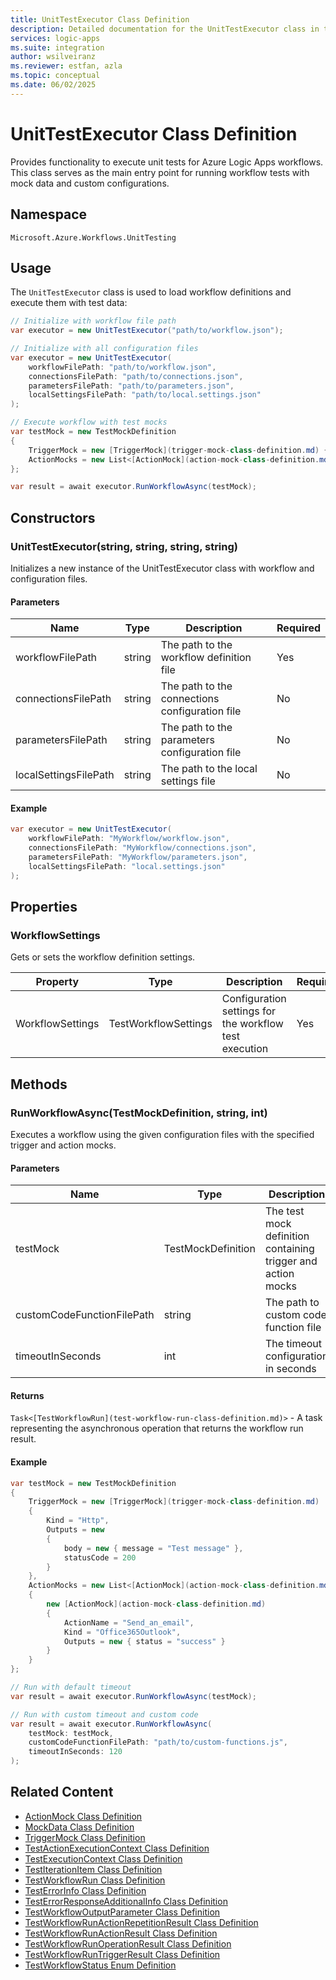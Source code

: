 ```yaml
---
title: UnitTestExecutor Class Definition
description: Detailed documentation for the UnitTestExecutor class in the Azure Logic Apps Unit Testing SDK.
services: logic-apps
ms.suite: integration
author: wsilveiranz
ms.reviewer: estfan, azla
ms.topic: conceptual
ms.date: 06/02/2025
---
```


# UnitTestExecutor Class Definition

Provides functionality to execute unit tests for Azure Logic Apps workflows. This class serves as the main entry point for running workflow tests with mock data and custom configurations.

## Namespace

`Microsoft.Azure.Workflows.UnitTesting`

## Usage

The `UnitTestExecutor` class is used to load workflow definitions and execute them with test data:

```csharp
// Initialize with workflow file path
var executor = new UnitTestExecutor("path/to/workflow.json");

// Initialize with all configuration files
var executor = new UnitTestExecutor(
    workflowFilePath: "path/to/workflow.json",
    connectionsFilePath: "path/to/connections.json",
    parametersFilePath: "path/to/parameters.json",
    localSettingsFilePath: "path/to/local.settings.json"
);

// Execute workflow with test mocks
var testMock = new TestMockDefinition
{
    TriggerMock = new [TriggerMock](trigger-mock-class-definition.md) { /* trigger configuration */ },
    ActionMocks = new List<[ActionMock](action-mock-class-definition.md)> { /* action mocks */ }
};

var result = await executor.RunWorkflowAsync(testMock);
```

## Constructors

### UnitTestExecutor(string, string, string, string)

Initializes a new instance of the UnitTestExecutor class with workflow and configuration files.

#### Parameters

| Name | Type | Description | Required |
|------|------|-------------|----------|
| workflowFilePath | string | The path to the workflow definition file | Yes |
| connectionsFilePath | string | The path to the connections configuration file | No |
| parametersFilePath | string | The path to the parameters configuration file | No |
| localSettingsFilePath | string | The path to the local settings file | No |

#### Example

```csharp
var executor = new UnitTestExecutor(
    workflowFilePath: "MyWorkflow/workflow.json",
    connectionsFilePath: "MyWorkflow/connections.json",
    parametersFilePath: "MyWorkflow/parameters.json",
    localSettingsFilePath: "local.settings.json"
);
```

## Properties

### WorkflowSettings

Gets or sets the workflow definition settings.

| Property | Type | Description | Required |
|----------|------|-------------|----------|
| WorkflowSettings | TestWorkflowSettings | Configuration settings for the workflow test execution | Yes |

## Methods

### RunWorkflowAsync(TestMockDefinition, string, int)

Executes a workflow using the given configuration files with the specified trigger and action mocks.

#### Parameters

| Name | Type | Description | Required | Default |
|------|------|-------------|----------|---------|
| testMock | TestMockDefinition | The test mock definition containing trigger and action mocks | Yes | - |
| customCodeFunctionFilePath | string | The path to custom code function file | No | null |
| timeoutInSeconds | int | The timeout configuration in seconds | No | DefaultUnitTestTimeoutSeconds |

#### Returns

`Task<[TestWorkflowRun](test-workflow-run-class-definition.md)>` - A task representing the asynchronous operation that returns the workflow run result.

#### Example

```csharp
var testMock = new TestMockDefinition
{
    TriggerMock = new [TriggerMock](trigger-mock-class-definition.md)
    {
        Kind = "Http",
        Outputs = new
        {
            body = new { message = "Test message" },
            statusCode = 200
        }
    },
    ActionMocks = new List<[ActionMock](action-mock-class-definition.md)>
    {
        new [ActionMock](action-mock-class-definition.md)
        {
            ActionName = "Send_an_email",
            Kind = "Office365Outlook",
            Outputs = new { status = "success" }
        }
    }
};

// Run with default timeout
var result = await executor.RunWorkflowAsync(testMock);

// Run with custom timeout and custom code
var result = await executor.RunWorkflowAsync(
    testMock: testMock,
    customCodeFunctionFilePath: "path/to/custom-functions.js",
    timeoutInSeconds: 120
);
```

## Related Content

- [ActionMock Class Definition](action-mock-class-definition.md)
- [MockData Class Definition](mock-data-class-definition.md)
- [TriggerMock Class Definition](trigger-mock-class-definition.md)
- [TestActionExecutionContext Class Definition](test-action-execution-context-class-definition.md)
- [TestExecutionContext Class Definition](test-execution-context-class-definition.md)
- [TestIterationItem Class Definition](test-iteration-item-class-definition.md)
- [TestWorkflowRun Class Definition](test-workflow-run-class-definition.md)
- [TestErrorInfo Class Definition](test-error-info-class-definition.md)
- [TestErrorResponseAdditionalInfo Class Definition](test-error-response-additional-info-class-definition.md)
- [TestWorkflowOutputParameter Class Definition](test-workflow-output-parameter-class-definition.md)
- [TestWorkflowRunActionRepetitionResult Class Definition](test-workflow-run-action-repetition-result-class-definition.md)
- [TestWorkflowRunActionResult Class Definition](test-workflow-run-action-result-class-definition.md)
- [TestWorkflowRunOperationResult Class Definition](test-workflow-run-operation-result-class-definition.md)
- [TestWorkflowRunTriggerResult Class Definition](test-workflow-run-trigger-result-class-definition.md)
- [TestWorkflowStatus Enum Definition](test-workflow-status-enum-definition.md)
